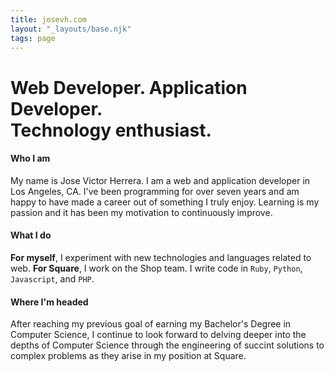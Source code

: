 ```yaml
---
title: josevh.com
layout: "_layouts/base.njk"
tags: page
---
```

<div class="headline mb-4"><h1>Web Developer. Application Developer.<br />Technology enthusiast.</h1></div>

#### Who I am

My name is Jose Victor Herrera. I am a web and application developer in Los Angeles, CA.
I've been programming for over seven years and am happy to have made a career out of something I truly enjoy.
Learning is my passion and it has been my motivation to continuously improve.

#### What I do

**For myself**, I experiment with new technologies and languages related to web.
**For Square**, I work on the Shop team.
I write code in `Ruby`, `Python`, `Javascript`, and `PHP`.

#### Where I'm headed
After reaching my previous goal of earning my Bachelor's Degree in
Computer Science, I continue to look forward to delving deeper into
the depths of Computer Science through the engineering of succint solutions to
complex problems as they arise in my position at Square.
